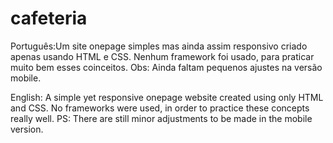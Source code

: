 # cafeteria
Português:Um site onepage simples mas ainda assim responsivo criado apenas usando HTML e CSS. Nenhum framework foi usado, para praticar muito bem esses coinceitos. Obs: Ainda faltam pequenos ajustes na versão mobile.


English: A simple yet responsive onepage website created using only HTML and CSS. No frameworks were used, in order to practice these concepts really well. PS: There are still minor adjustments to be made in the mobile version.
